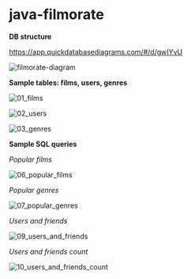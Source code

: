# java-filmorate

**DB structure**

https://app.quickdatabasediagrams.com/#/d/gwIYvU

![filmorate-diagram](https://user-images.githubusercontent.com/97680873/181720810-a85de567-26d5-4d92-9bd7-45bc223af7ac.png)

**Sample tables: films, users, genres**

![01_films](https://user-images.githubusercontent.com/97680873/181764516-e508b4b8-53b3-42a8-9bb4-521fd57243ee.PNG)

![02_users](https://user-images.githubusercontent.com/97680873/181764546-24afc658-3525-4371-b364-92a163c99d32.PNG)

![03_genres](https://user-images.githubusercontent.com/97680873/181764556-285e9c7d-c43f-4084-989a-bda78d6ec5ca.PNG)

**Sample SQL queries**

*Popular films*

![06_popular_films](https://user-images.githubusercontent.com/97680873/181764947-abc30a99-c52e-4798-9533-8b3b63021c7b.PNG)

*Popular genres*

![07_popular_genres](https://user-images.githubusercontent.com/97680873/181764971-6e8ec814-597f-4164-b970-cce6cffffeb8.PNG)

*Users and friends*

![09_users_and_friends](https://user-images.githubusercontent.com/97680873/181764995-66f1d740-30dd-4fd5-b0e6-25d776eb3a48.PNG)

*Users and friends count*

![10_users_and_friends_count](https://user-images.githubusercontent.com/97680873/181765010-26ca5fd6-3dca-4c90-bbf6-c451009dc0ec.PNG)


